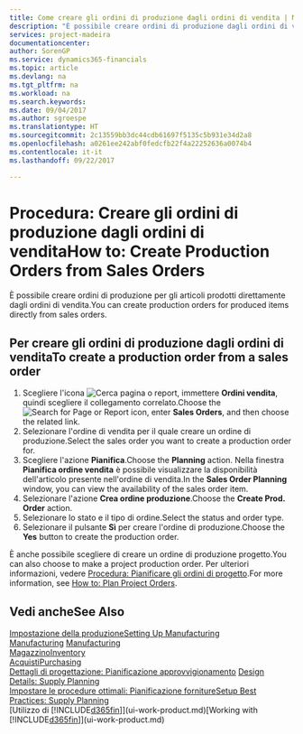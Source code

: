 ```yaml
---
title: Come creare gli ordini di produzione dagli ordini di vendita | Microsoft Docs
description: "È possibile creare ordini di produzione dagli ordini di vendita nell'area di applicazione Vendite e marketing."
services: project-madeira
documentationcenter: 
author: SorenGP
ms.service: dynamics365-financials
ms.topic: article
ms.devlang: na
ms.tgt_pltfrm: na
ms.workload: na
ms.search.keywords: 
ms.date: 09/04/2017
ms.author: sgroespe
ms.translationtype: HT
ms.sourcegitcommit: 2c13559bb3dc44cdb61697f5135c5b931e34d2a8
ms.openlocfilehash: a0261ee242abf0fedcfb22f4a22252636a0074b4
ms.contentlocale: it-it
ms.lasthandoff: 09/22/2017

---
```

# <a name="how-to-create-production-orders-from-sales-orders"></a><span data-ttu-id="45e33-103">Procedura: Creare gli ordini di produzione dagli ordini di vendita</span><span class="sxs-lookup"><span data-stu-id="45e33-103">How to: Create Production Orders from Sales Orders</span></span>
<span data-ttu-id="45e33-104">È possibile creare ordini di produzione per gli articoli prodotti direttamente dagli ordini di vendita.</span><span class="sxs-lookup"><span data-stu-id="45e33-104">You can create production orders for produced items directly from sales orders.</span></span>  

## <a name="to-create-a-production-order-from-a-sales-order"></a><span data-ttu-id="45e33-105">Per creare gli ordini di produzione dagli ordini di vendita</span><span class="sxs-lookup"><span data-stu-id="45e33-105">To create a production order from a sales order</span></span>  

1.  <span data-ttu-id="45e33-106">Scegliere l'icona ![Cerca pagina o report](media/ui-search/search_small.png "Cerca pagina o report"), immettere **Ordini vendita**, quindi scegliere il collegamento correlato.</span><span class="sxs-lookup"><span data-stu-id="45e33-106">Choose the ![Search for Page or Report](media/ui-search/search_small.png "Search for Page or Report icon") icon, enter **Sales Orders**, and then choose the related link.</span></span>  
2.  <span data-ttu-id="45e33-107">Selezionare l'ordine di vendita per il quale creare un ordine di produzione.</span><span class="sxs-lookup"><span data-stu-id="45e33-107">Select the sales order you want to create a production order for.</span></span>  
3.  <span data-ttu-id="45e33-108">Scegliere l'azione **Pianifica**.</span><span class="sxs-lookup"><span data-stu-id="45e33-108">Choose the **Planning** action.</span></span> <span data-ttu-id="45e33-109">Nella finestra **Pianifica ordine vendita** è possibile visualizzare la disponibilità dell'articolo presente nell'ordine di vendita.</span><span class="sxs-lookup"><span data-stu-id="45e33-109">In the **Sales Order Planning** window, you can view the availability of the sales order item.</span></span>  
4.  <span data-ttu-id="45e33-110">Selezionare l'azione **Crea ordine produzione**.</span><span class="sxs-lookup"><span data-stu-id="45e33-110">Choose the **Create Prod. Order** action.</span></span>  
5.  <span data-ttu-id="45e33-111">Selezionare lo stato e il tipo di ordine.</span><span class="sxs-lookup"><span data-stu-id="45e33-111">Select the status and order type.</span></span>  
6.  <span data-ttu-id="45e33-112">Selezionare il pulsante **Sì** per creare l'ordine di produzione.</span><span class="sxs-lookup"><span data-stu-id="45e33-112">Choose the **Yes** button to create the production order.</span></span>

<span data-ttu-id="45e33-113">È anche possibile scegliere di creare un ordine di produzione progetto.</span><span class="sxs-lookup"><span data-stu-id="45e33-113">You can also choose to make a project production order.</span></span> <span data-ttu-id="45e33-114">Per ulteriori informazioni, vedere [Procedura: Pianificare gli ordini di progetto](production-how-to-plan-project-orders.md).</span><span class="sxs-lookup"><span data-stu-id="45e33-114">For more information, see [How to: Plan Project Orders](production-how-to-plan-project-orders.md).</span></span>   

## <a name="see-also"></a><span data-ttu-id="45e33-115">Vedi anche</span><span class="sxs-lookup"><span data-stu-id="45e33-115">See Also</span></span>  
[<span data-ttu-id="45e33-116">Impostazione della produzione</span><span class="sxs-lookup"><span data-stu-id="45e33-116">Setting Up Manufacturing</span></span>](production-configure-production-processes.md)  
<span data-ttu-id="45e33-117">[Manufacturing](production-manage-manufacturing.md)  </span><span class="sxs-lookup"><span data-stu-id="45e33-117">[Manufacturing](production-manage-manufacturing.md)  </span></span>  
[<span data-ttu-id="45e33-118">Magazzino</span><span class="sxs-lookup"><span data-stu-id="45e33-118">Inventory</span></span>](inventory-manage-inventory.md)  
[<span data-ttu-id="45e33-119">Acquisti</span><span class="sxs-lookup"><span data-stu-id="45e33-119">Purchasing</span></span>](purchasing-manage-purchasing.md)  
<span data-ttu-id="45e33-120">[Dettagli di progettazione: Pianificazione approvvigionamento](design-details-supply-planning.md) </span><span class="sxs-lookup"><span data-stu-id="45e33-120">[Design Details: Supply Planning](design-details-supply-planning.md) </span></span>  
[<span data-ttu-id="45e33-121">Impostare le procedure ottimali: Pianificazione forniture</span><span class="sxs-lookup"><span data-stu-id="45e33-121">Setup Best Practices: Supply Planning</span></span>](setup-best-practices-supply-planning.md)  
<span data-ttu-id="45e33-122">[Utilizzo di [!INCLUDE[d365fin](includes/d365fin_md.md)]](ui-work-product.md)</span><span class="sxs-lookup"><span data-stu-id="45e33-122">[Working with [!INCLUDE[d365fin](includes/d365fin_md.md)]](ui-work-product.md)</span></span>

